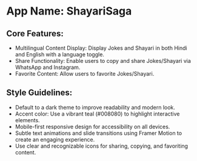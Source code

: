 # **App Name**: ShayariSaga

## Core Features:

- Multilingual Content Display: Display Jokes and Shayari in both Hindi and English with a language toggle.
- Share Functionality: Enable users to copy and share Jokes/Shayari via WhatsApp and Instagram.
- Favorite Content: Allow users to favorite Jokes/Shayari.

## Style Guidelines:

- Default to a dark theme to improve readability and modern look.
- Accent color: Use a vibrant teal (#008080) to highlight interactive elements.
- Mobile-first responsive design for accessibility on all devices.
- Subtle text animations and slide transitions using Framer Motion to create an engaging experience.
- Use clear and recognizable icons for sharing, copying, and favoriting content.